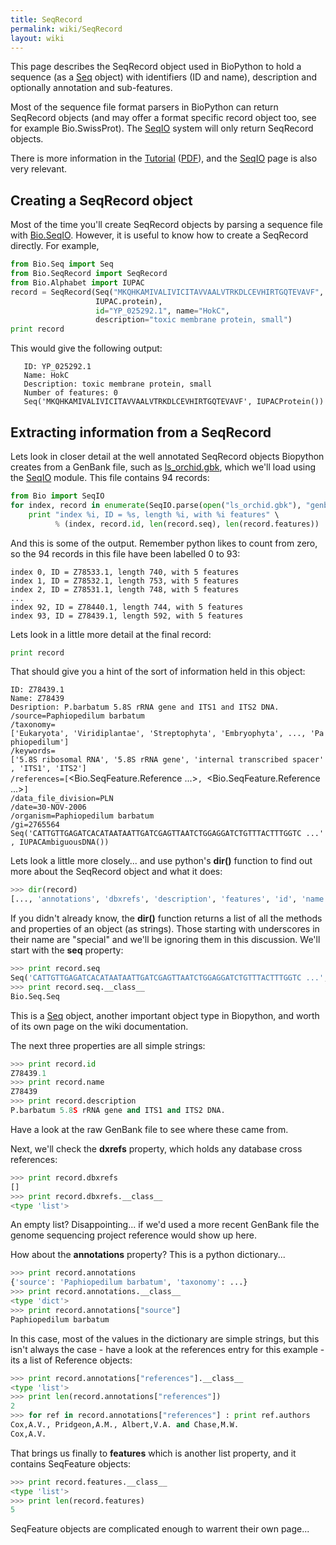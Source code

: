 ```yaml
---
title: SeqRecord
permalink: wiki/SeqRecord
layout: wiki
---
```


This page describes the SeqRecord object used in BioPython to hold a
sequence (as a [Seq](Seq "wikilink") object) with identifiers (ID and
name), description and optionally annotation and sub-features.

Most of the sequence file format parsers in BioPython can return
SeqRecord objects (and may offer a format specific record object too,
see for example Bio.SwissProt). The [SeqIO](SeqIO "wikilink") system
will only return SeqRecord objects.

There is more information in the
[Tutorial](http://biopython.org/DIST/docs/tutorial/Tutorial.html)
([PDF](http://biopython.org/DIST/docs/tutorial/Tutorial.pdf)), and the
[SeqIO](SeqIO "wikilink") page is also very relevant.

Creating a SeqRecord object
---------------------------

Most of the time you'll create SeqRecord objects by parsing a sequence
file with [Bio.SeqIO](SeqIO "wikilink"). However, it is useful to know
how to create a SeqRecord directly. For example,

``` python
from Bio.Seq import Seq
from Bio.SeqRecord import SeqRecord
from Bio.Alphabet import IUPAC
record = SeqRecord(Seq("MKQHKAMIVALIVICITAVVAALVTRKDLCEVHIRTGQTEVAVF",
                   IUPAC.protein),
                   id="YP_025292.1", name="HokC",
                   description="toxic membrane protein, small")
print record
```

This would give the following output:

`   ID: YP_025292.1`  
`   Name: HokC`  
`   Description: toxic membrane protein, small`  
`   Number of features: 0`  
`   Seq('MKQHKAMIVALIVICITAVVAALVTRKDLCEVHIRTGQTEVAVF', IUPACProtein())`

Extracting information from a SeqRecord
---------------------------------------

Lets look in closer detail at the well annotated SeqRecord objects
Biopython creates from a GenBank file, such as
[ls\_orchid.gbk](http://biopython.org/DIST/docs/tutorial/examples/ls_orchid.gbk),
which we'll load using the [SeqIO](SeqIO "wikilink") module. This file
contains 94 records:

``` python
from Bio import SeqIO
for index, record in enumerate(SeqIO.parse(open("ls_orchid.gbk"), "genbank")) :
    print "index %i, ID = %s, length %i, with %i features" \
          % (index, record.id, len(record.seq), len(record.features))
```

And this is some of the output. Remember python likes to count from
zero, so the 94 records in this file have been labelled 0 to 93:

`index 0, ID = Z78533.1, length 740, with 5 features`  
`index 1, ID = Z78532.1, length 753, with 5 features`  
`index 2, ID = Z78531.1, length 748, with 5 features`  
`...`  
`index 92, ID = Z78440.1, length 744, with 5 features`  
`index 93, ID = Z78439.1, length 592, with 5 features`

Lets look in a little more detail at the final record:

``` python
print record
```

That should give you a hint of the sort of information held in this
object:

`ID: Z78439.1`  
`Name: Z78439`  
`Desription: P.barbatum 5.8S rRNA gene and ITS1 and ITS2 DNA.`  
`/source=Paphiopedilum barbatum`  
`/taxonomy=['Eukaryota', 'Viridiplantae', 'Streptophyta', 'Embryophyta', ..., 'Paphiopedilum']`  
`/keywords=['5.8S ribosomal RNA', '5.8S rRNA gene', 'internal transcribed spacer', 'ITS1', 'ITS2']`  
`/references=[`<Bio.SeqFeature.Reference ...>`, `<Bio.SeqFeature.Reference ...>`]`  
`/data_file_division=PLN`  
`/date=30-NOV-2006`  
`/organism=Paphiopedilum barbatum`  
`/gi=2765564`  
`Seq('CATTGTTGAGATCACATAATAATTGATCGAGTTAATCTGGAGGATCTGTTTACTTTGGTC ...', IUPACAmbiguousDNA())`

Lets look a little more closely... and use python's **dir()** function
to find out more about the SeqRecord object and what it does:

``` python
>>> dir(record)
[..., 'annotations', 'dbxrefs', 'description', 'features', 'id', 'name', 'seq']
```

If you didn't already know, the **dir()** function returns a list of all
the methods and properties of an object (as strings). Those starting
with underscores in their name are "special" and we'll be ignoring them
in this discussion. We'll start with the **seq** property:

``` python
>>> print record.seq
Seq('CATTGTTGAGATCACATAATAATTGATCGAGTTAATCTGGAGGATCTGTTTACTTTGGTC ...', IUPACAmbiguousDNA())
>>> print record.seq.__class__
Bio.Seq.Seq
```

This is a [Seq](Seq "wikilink") object, another important object type in
Biopython, and worth of its own page on the wiki documentation.

The next three properties are all simple strings:

``` python
>>> print record.id
Z78439.1
>>> print record.name
Z78439
>>> print record.description
P.barbatum 5.8S rRNA gene and ITS1 and ITS2 DNA.
```

Have a look at the raw GenBank file to see where these came from.

Next, we'll check the **dxrefs** property, which holds any database
cross references:

``` python
>>> print record.dbxrefs
[]
>>> print record.dbxrefs.__class__
<type 'list'>
```

An empty list? Disappointing... if we'd used a more recent GenBank file
the genome sequencing project reference would show up here.

How about the **annotations** property? This is a python dictionary...

``` python
>>> print record.annotations
{'source': 'Paphiopedilum barbatum', 'taxonomy': ...}
>>> print record.annotations.__class__
<type 'dict'>
>>> print record.annotations["source"]
Paphiopedilum barbatum
```

In this case, most of the values in the dictionary are simple strings,
but this isn't always the case - have a look at the references entry for
this example - its a list of Reference objects:

``` python
>>> print record.annotations["references"].__class__
<type 'list'>
>>> print len(record.annotations["references"])
2
>>> for ref in record.annotations["references"] : print ref.authors
Cox,A.V., Pridgeon,A.M., Albert,V.A. and Chase,M.W.
Cox,A.V.
```

That brings us finally to **features** which is another list property,
and it contains SeqFeature objects:

``` python
>>> print record.features.__class__
<type 'list'>
>>> print len(record.features)
5
```

SeqFeature objects are complicated enough to warrent their own page...
